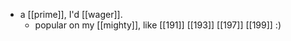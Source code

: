 - a [[prime]], I'd [[wager]].
    - popular on my [[mighty]], like [[191]] [[193]] [[197]] [[199]] :)
    
